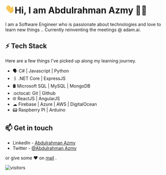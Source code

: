 
# <img src="https://raw.githubusercontent.com/ABSphreak/ABSphreak/master/gifs/Hi.gif" width="30px">Hi, I am Abdulrahman Azmy 👨‍💻

I am a Software Engineer who is passionate about technologies and love to learn new things .. Currently reinventing the meetings @ adam.ai.

## ⚡ Tech Stack

Here are a few things I've picked up along my learning journey.

* 🗣 C# | Javascript | Python 
* 🖇️ .NET Core | ExpressJS
* 🛢️ Microsoft SQL | MySQL | MongoDB 
* :octocat: Git | Github
* 🌐 ReactJS | AngularJS
* ☁ Firebase | Azure | AWS | DigitalOcean
* 📟 Raspberry PI | Arduino

## 📫 Get in touch
- LinkedIn - [Abdulrahman Azmy](https://in.linkedin.com/in/aazmy)
- Twitter - [@Abdulrahman Azmy](https://twitter.com/AbdulrahmanAzmy)

 or give some ♥ on [mail](mailto:abdulrahmanazmy@gmail.com) .

![visitors](https://visitor-badge.glitch.me/badge?page_id=aazme/aazme)


 
